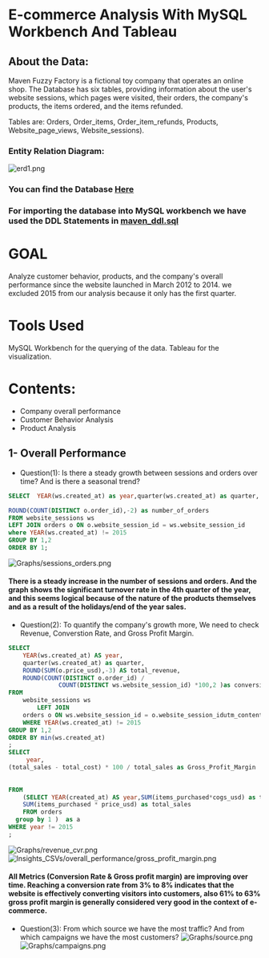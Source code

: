 # E-commerce Analysis With MySQL Workbench And Tableau

## About the Data:

Maven Fuzzy Factory is a fictional toy company that operates an online shop. The Database has six tables, providing information about the user's website sessions, which pages were visited, their orders, the company's products, the items ordered, and the items refunded. 

Tables are: Orders, Order_items, Order_item_refunds, Products, Website_page_views, Website_sessions). 

### Entity Relation Diagram: 
![erd1.png](erd1.png) 

### You can find the Database  [Here](https://www.kaggle.com/datasets/lenhatnam2810/mavenfuzzyfactory)

### For importing the database into MySQL workbench we have used the DDL Statements in [maven_ddl.sql](https://github.com/mervat-khaled/E-commerce-Analysis/blob/main/maven_ddl.sql) 

# GOAL
Analyze customer behavior, products, and the company's overall performance since the website launched in March 2012 to 2014. we excluded 2015  from our analysis because it only has the first quarter. 

# Tools Used
MySQL Workbench for the querying of the data.
Tableau for the visualization.

# Contents:
* Company overall performance
* Customer Behavior Analysis
* Product Analysis

## 1- Overall Performance 
* Question(1): Is there a steady growth between sessions and orders over time? And is there a seasonal trend?
```sql
SELECT  YEAR(ws.created_at) as year,quarter(ws.created_at) as quarter, ROUND(COUNT(DISTINCT ws.website_session_id),-3)as number_of_sessions,

ROUND(COUNT(DISTINCT o.order_id),-2) as number_of_orders
FROM website_sessions ws
LEFT JOIN orders o ON o.website_session_id = ws.website_session_id
where YEAR(ws.created_at) != 2015 
GROUP BY 1,2
ORDER BY 1;
```
![Graphs/sessions_orders.png](Graphs/sessions_orders.png)

#### There is a steady increase in the number of sessions and orders. And the graph shows the significant turnover rate in the 4th quarter of the year, and this seems logical because of the nature of the products themselves and as a result of the holidays/end of the year sales. 

* Question(2): To quantify the company's growth more, We need to check Revenue, Converstion Rate, and Gross Profit Margin.
  
```sql
SELECT 
    YEAR(ws.created_at) AS year,
    quarter(ws.created_at) as quarter,
    ROUND(SUM(o.price_usd),-3) AS total_revenue,
    ROUND(COUNT(DISTINCT o.order_id) / 
              COUNT(DISTINCT ws.website_session_id) *100,2 )as conversion_rate
FROM
    website_sessions ws
        LEFT JOIN
    orders o ON ws.website_session_id = o.website_session_idutm_content
    WHERE YEAR(ws.created_at) != 2015
GROUP BY 1,2
ORDER BY min(ws.created_at) 
;
SELECT 
     year,
(total_sales - total_cost) * 100 / total_sales as Gross_Profit_Margin
     
     
FROM
    (SELECT YEAR(created_at) AS year,SUM(items_purchased*cogs_usd) as total_cost,
    SUM(items_purchased * price_usd) as total_sales
    FROM orders
  group by 1 )  as a
WHERE year != 2015
;
```
![Graphs/revenue_cvr.png](Graphs/revenue_cvr.png)
![Insights_CSVs/overall_performance/gross_profit_margin.png](Insights_CSVs/overall_performance/gross_profit_margin.png)

#### All Metrics (Conversion Rate & Gross profit margin) are improving over time. Reaching a conversion rate from 3% to 8% indicates that the website is effectively converting visitors into customers, also 61% to 63% gross profit margin is generally considered very good in the context of e-commerce.

* Question(3): From which source we have the most traffic? And from which campaigns we have the most customers?
![Graphs/source.png](Graphs/source.png)
![Graphs/campaigns.png](Graphs/campaigns.png)
